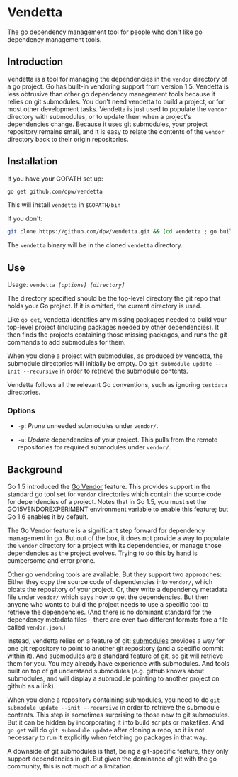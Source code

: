 # Vendetta

The go dependency management tool for people who don't like go
dependency management tools.

## Introduction

Vendetta is a tool for managing the dependencies in the `vendor`
directory of a go project.  Go has built-in vendoring support from
version 1.5.  Vendetta is less obtrusive than other go dependency
management tools because it relies on git submodules.  You don't need
vendetta to build a project, or for most other development tasks.
Vendetta is just used to populate the `vendor` directory with
submodules, or to update them when a project's dependencies change.
Because it uses git submodules, your project repository remains small,
and it is easy to relate the contents of the `vendor` directory back
to their origin repositories.

## Installation

If you have your GOPATH set up:

```sh
go get github.com/dpw/vendetta
```

This will install `vendetta` in `$GOPATH/bin`

If you don't:

```sh
git clone https://github.com/dpw/vendetta.git && (cd vendetta ; go build)
```

The `vendetta` binary will be in the cloned `vendetta` directory.

## Use

Usage: `vendetta `_`[options] [directory]`_

The directory specified should be the top-level directory the git repo
that holds your Go project.  If it is omitted, the current directory
is used.

Like `go get`, vendetta identifies any missing packages needed to
build your top-level project (including packages needed by other
dependencies).  It then finds the projects containing those missing
packages, and runs the git commands to add submodules for them.

When you clone a project with submodules, as produced by vendetta, the
submodule directories will initially be empty.  Do `git submodule
update --init --recursive` in order to retrieve the submodule
contents.

Vendetta follows all the relevant Go conventions, such as ignoring
`testdata` directories.

### Options

* `-p`: _Prune_ unneeded submodules under `vendor/`.

* `-u`: _Update_ dependencies of your project.  This pulls from the
  remote repositories for required submodules under `vendor/`.

## Background

Go 1.5 introduced the [Go Vendor](https://golang.org/s/go15vendor)
feature.  This provides support in the standard go tool set for
`vendor` directories which contain the source code for dependencies of
a project.  Notes that in Go 1.5, you must set the
GO15VENDOREXPERIMENT environment variable to enable this feature; but
Go 1.6 enables it by default.

The Go Vendor feature is a significant step forward for dependency
management in go.  But out of the box, it does not provide a way to
populate the `vendor` directory for a project with its dependencies,
or manage those dependencies as the project evolves.  Trying to do
this by hand is cumbersome and error prone.

Other go vendoring tools are available.  But they support two
approaches: Either they copy the source code of dependencies into
`vendor/`, which bloats the repository of your project.  Or, they
write a dependency metadata file under `vendor/` which says how to get
the dependencies.  But then anyone who wants to build the project needs
to use a specific tool to retrieve the dependencies. (And there is no
dominant standard for the dependency metadata files – there are even
two different formats fore a file called `vendor.json`.)

Instead, vendetta relies on a feature of git:
[submodules](https://git-scm.com/docs/git-submodule) provides a way
for one git repository to point to another git repository (and a
specific commit within it).  And submodules are a standard feature of
git, so git will retrieve them for you.  You may already have
experience with submodules.  And tools built on top of git understand
submodules (e.g. github knows about submodules, and will display a
submodule pointing to another project on github as a link).

When you clone a repository containing submodules, you need to do `git
submodule update --init --recursive` in order to retrieve the
submodule contents. This step is sometimes surprising to those new to
git submodules.  But it can be hidden by incorporating it into build
scripts or makefiles.  And `go get` will do `git submodule update`
after cloning a repo, so it is not necessary to run it explicitly when
fetching go packages in that way.

A downside of git submodules is that, being a git-specific feature,
they only support dependencies in git.  But given the dominance of git
with the go community, this is not much of a limitation.
